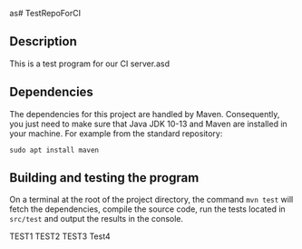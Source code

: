 as# TestRepoForCI

## Description
This is a test program for our CI server.asd

## Dependencies
The dependencies for this project are handled by Maven. Consequently, you just need to make sure that Java JDK 10-13 and Maven are installed in your machine. For example from the standard repository:

```sudo apt install maven```

## Building and testing the program
On a terminal at the root of the project directory, the command `mvn test` will fetch the dependencies, compile the source code, run the tests located in `src/test` and output the results in the console.

TEST1
TEST2
TEST3
Test4
